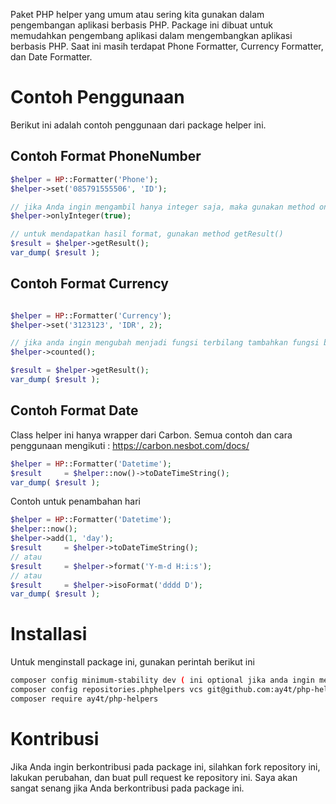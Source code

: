 Paket PHP helper yang umum atau sering kita gunakan dalam pengembangan aplikasi berbasis PHP. Package ini dibuat untuk memudahkan pengembang aplikasi dalam mengembangkan aplikasi berbasis PHP. Saat ini masih terdapat Phone Formatter, Currency Formatter, dan Date Formatter.

# Contoh Penggunaan
Berikut ini adalah contoh penggunaan dari package helper ini.

## Contoh Format PhoneNumber
```php
$helper = HP::Formatter('Phone');
$helper->set('085791555506', 'ID');

// jika Anda ingin mengambil hanya integer saja, maka gunakan method onlyInteger()
$helper->onlyInteger(true);

// untuk mendapatkan hasil format, gunakan method getResult()
$result = $helper->getResult();
var_dump( $result );
```

## Contoh Format Currency
```php

$helper = HP::Formatter('Currency');
$helper->set('3123123', 'IDR', 2);

// jika anda ingin mengubah menjadi fungsi terbilang tambahkan fungsi berikut
$helper->counted();

$result = $helper->getResult();
var_dump( $result ); 
```

## Contoh Format Date
Class helper ini hanya wrapper dari Carbon. Semua contoh dan cara penggunaan mengikuti : https://carbon.nesbot.com/docs/
```php
$helper = HP::Formatter('Datetime');
$result     = $helper::now()->toDateTimeString();
var_dump( $result );
```
Contoh untuk penambahan hari
```php
$helper = HP::Formatter('Datetime');
$helper::now();
$helper->add(1, 'day');
$result     = $helper->toDateTimeString();
// atau
$result     = $helper->format('Y-m-d H:i:s');
// atau
$result     = $helper->isoFormat('dddd D');
var_dump( $result );
```
# Installasi
Untuk menginstall package ini, gunakan perintah berikut ini
```bash
composer config minimum-stability dev ( ini optional jika anda ingin menginstall versi dev )
composer config repositories.phphelpers vcs git@github.com:ay4t/php-helpers.git
composer require ay4t/php-helpers
```

# Kontribusi
Jika Anda ingin berkontribusi pada package ini, silahkan fork repository ini, lakukan perubahan, dan buat pull request ke repository ini. Saya akan sangat senang jika Anda berkontribusi pada package ini.
